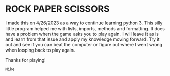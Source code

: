 # ROCK PAPER SCISSORS

 I made this on 4/26/2023 as a way to continue learning python 3. This silly little program
 helped me with lists, imports, methods and formatting. It does have a problem when the game
 asks you to play again. I will leave it as is and learn from that issue and apply my knowledge
 moving forward. Try it out and see if you can beat the computer or figure out where I went wrong
 when looping back to play again.

 Thanks for playing!

	Mike
